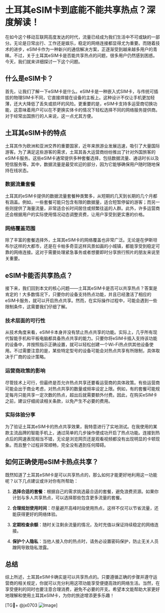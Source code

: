 # 土耳其eSIM卡到底能不能共享热点？深度解读！

在如今这个移动互联网高度发达的时代，流量已经成为我们生活中不可或缺的一部分。无论是日常出行、工作还是娱乐，稳定的网络连接都显得尤为重要。而随着技术的进步，eSIM卡作为一种新兴的通信解决方案，正逐渐受到越来越多用户的青睐。不过，关于土耳其eSIM卡是否能共享热点的问题，很多用户仍然感到困惑。今天，我们就来详细探讨一下这个问题。

## 什么是eSIM卡？

首先，让我们了解一下eSIM卡是什么。eSIM卡是一种嵌入式SIM卡，与传统可插拔的物理SIM卡不同，它直接焊接在设备的主板上。这种设计不仅让手机更加轻薄，还大大降低了丢失或损坏的风险。更重要的是，eSIM卡支持多运营商切换功能，这意味着用户可以在不更换实体卡的情况下轻松选择不同的网络服务提供商。对于经常出国旅行的人来说，这一点尤其方便。

## 土耳其eSIM卡的特点

土耳其作为欧洲和亚洲交界的重要国家，近年来旅游业发展迅速，吸引了大量国际游客。为了满足这些游客的需求，土耳其各大运营商纷纷推出了针对外国旅客的eSIM卡服务。这些eSIM卡通常提供多种套餐选择，包括数据流量、通话时长以及短信服务等。其中，数据流量是最受欢迎的部分，因为它能够确保用户随时随地保持在线状态。

### 数据流量套餐

土耳其的eSIM卡提供的数据流量套餐种类繁多，从短期的几天到长期的几个月都有涵盖。例如，一些套餐可能只包含有限的数据量，适合短暂停留的游客；而另一些则提供了海量流量，非常适合长时间居住或频繁往返的人群。此外，许多运营商还会根据用户的实际使用情况动态调整资费，让用户享受到更实惠的价格。

### 网络覆盖范围

除了丰富的套餐选择外，土耳其eSIM卡的网络覆盖也非常广泛。无论是在伊斯坦布尔这样的大都市，还是在卡帕多奇亚这样风景如画的小城镇，都能享受到稳定可靠的网络连接。这对于需要处理紧急事务或者想要即时分享旅行照片的朋友来说至关重要。

## eSIM卡能否共享热点？

接下来，我们回到本文的核心问题——土耳其eSIM卡是否可以共享热点？答案是肯定的！大多数情况下，只要你的设备支持热点功能，并且已经激活了相应的eSIM卡服务，就可以开启热点共享。然而，在实际操作过程中，可能会遇到一些限制条件，这需要我们仔细了解。

### 技术层面的可行性

从技术角度来看，eSIM卡本身并没有禁止热点共享的功能。实际上，几乎所有现代智能手机和平板电脑都具备热点共享的能力。只要你将eSIM卡插入支持该功能的设备中，并按照指示正确设置，就可以轻松创建一个Wi-Fi热点供其他设备使用。不过需要注意的是，某些特定型号的设备可能会对热点共享有所限制，具体取决于厂商的设计策略。

### 运营商政策的影响

尽管技术上可行，但最终是否允许热点共享还要看运营商的具体政策。有些运营商可能会出于商业考虑，对热点共享的数量或频率设定上限。例如，有的套餐可能规定每月只能共享一定次数的热点，超出后就需要额外付费。因此，在购买eSIM卡之前，建议仔细阅读相关条款，以免产生不必要的费用。

### 实际体验分享

为了验证土耳其eSIM卡的热点共享效果，我特意进行了实地测试。在我使用的某款主流品牌的智能手机上，通过简单的几步操作便成功开启了热点功能。连接到热点后的网速表现相当不错，无论是浏览网页还是观看视频都没有出现明显的卡顿现象。而且整个过程非常顺畅，完全没有遇到任何障碍。

## 如何正确使用eSIM卡热点共享？

既然知道了土耳其eSIM卡是可以共享热点的，那么如何才能更好地利用这一功能呢？以下几点建议或许对你有所帮助：

1. **选择合适的套餐**：根据自己的需求挑选最合适的套餐，避免浪费资源。如果你计划与多人共享热点，可以选择那些包含更多流量的套餐。
   
2. **合理规划使用时间**：尽量避开高峰时段使用热点，这样不仅可以节省流量，还能获得更好的网络体验。
   
3. **定期检查余额**：随时关注剩余流量的情况，及时充值以保证持续稳定的网络连接。
   
4. **保护个人隐私**：当他人接入你的热点时，请务必设置密码保护，防止无关人员蹭网导致隐私泄露。

## 总结

综上所述，土耳其eSIM卡确实是可以共享热点的。只要遵循正确的步骤并遵守运营商的相关规定，你就可以充分利用这项功能享受便捷高效的网络生活。当然，在享受便利的同时也要注意合理消费，避免不必要的开支。希望本文能帮助大家更好地理解和使用土耳其eSIM卡，为你的旅途增添更多乐趣！

[TG💪+ @jx0703 ![Image](https://github.com/user-attachments/assets/dbca1d08-cadb-493c-b0ec-ad6f7a83f270)]